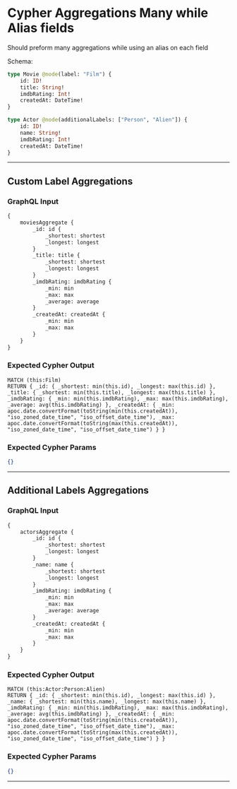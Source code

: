 # Cypher Aggregations Many while Alias fields

Should preform many aggregations while using an alias on each field

Schema:

```graphql
type Movie @node(label: "Film") {
    id: ID!
    title: String!
    imdbRating: Int!
    createdAt: DateTime!
}

type Actor @node(additionalLabels: ["Person", "Alien"]) {
    id: ID!
    name: String!
    imdbRating: Int!
    createdAt: DateTime!
}
```

---

## Custom Label Aggregations

### GraphQL Input

```graphql
{
    moviesAggregate {
        _id: id {
            _shortest: shortest
            _longest: longest
        }
        _title: title {
            _shortest: shortest
            _longest: longest
        }
        _imdbRating: imdbRating {
            _min: min
            _max: max
            _average: average
        }
        _createdAt: createdAt {
            _min: min
            _max: max
        }
    }
}
```

### Expected Cypher Output

```cypher
MATCH (this:Film)
RETURN { _id: { _shortest: min(this.id), _longest: max(this.id) }, _title: { _shortest: min(this.title), _longest: max(this.title) }, _imdbRating: { _min: min(this.imdbRating), _max: max(this.imdbRating), _average: avg(this.imdbRating) }, _createdAt: { _min: apoc.date.convertFormat(toString(min(this.createdAt)), "iso_zoned_date_time", "iso_offset_date_time"), _max: apoc.date.convertFormat(toString(max(this.createdAt)), "iso_zoned_date_time", "iso_offset_date_time") } }
```

### Expected Cypher Params

```json
{}
```

---

## Additional Labels Aggregations

### GraphQL Input

```graphql
{
    actorsAggregate {
        _id: id {
            _shortest: shortest
            _longest: longest
        }
        _name: name {
            _shortest: shortest
            _longest: longest
        }
        _imdbRating: imdbRating {
            _min: min
            _max: max
            _average: average
        }
        _createdAt: createdAt {
            _min: min
            _max: max
        }
    }
}
```

### Expected Cypher Output

```cypher
MATCH (this:Actor:Person:Alien)
RETURN { _id: { _shortest: min(this.id), _longest: max(this.id) }, _name: { _shortest: min(this.name), _longest: max(this.name) }, _imdbRating: { _min: min(this.imdbRating), _max: max(this.imdbRating), _average: avg(this.imdbRating) }, _createdAt: { _min: apoc.date.convertFormat(toString(min(this.createdAt)), "iso_zoned_date_time", "iso_offset_date_time"), _max: apoc.date.convertFormat(toString(max(this.createdAt)), "iso_zoned_date_time", "iso_offset_date_time") } }
```

### Expected Cypher Params

```json
{}
```

---

